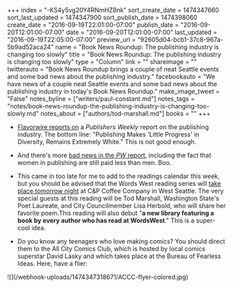 +++
index = "-KS4y5vg20Y4RNmHZ8nk"
sort_create_date = 1474347660
sort_last_updated = 1474347900
sort_publish_date = 1474398060
create_date = "2016-09-19T22:01:00-07:00"
publish_date = "2016-09-20T12:01:00-07:00"
date = "2016-09-20T12:01:00-07:00"
last_updated = "2016-09-19T22:05:00-07:00"
preview_url = "92605d04-bcb1-37c8-967a-5b9ad52aca24"
name = "Book News Roundup: The publishing industry is changing too slowly"
title = "Book News Roundup: The publishing industry is changing too slowly"
type = "Column"
link = ""
shareimage = ""
twitterauto = "Book News Roundup brings a couple of neat Seattle events and some bad news about the publishing industry."
facebookauto = "We have news of a couple neat Seattle events and some bad news about the publishing industry in today's Book News Roundup."
make_image_tweet = "False"
notes_byline = ["writers/paul-constant.md"]
notes_tags = "notes/book-news-roundup-the-publishing-industry-is-changing-too-slowly.md"
notes_about = ["authors/tod-marshall.md"]
books = ""
+++
* [Flavorwire reports on](http://flavorwire.com/589711/publishing-makes-little-progress-in-diversity-remains-extremely-white) a *Publishers Weekly* report on the publishing industry. The bottom line: "Publishing Makes 'Little Progress' in Diversity, Remains Extremely White." This is not good enough.

* And there's more [bad news in the *PW* report](http://www.publishersweekly.com/pw/by-topic/industry-news/publisher-news/article/71506-the-pw-publishing-industry-salary-survey-2016.html), including the fact that women in publishing are still paid less than men. Boo.

* This came in too late for me to add to the readings calendar this week, but you should be advised that the Words West reading series will [take place tomorrow night](http://wordswestliterary.weebly.com/next-event.html) at C&P Coffee Company in West Seattle. The very special guests at this reading will be Tod Marshall, Washington State's Poet Laureate, and City Councilmember Lisa Herbold, who will share her favorite poem.This reading will also debut "**a new library featuring a book by every author who has read at WordsWest**." This is a super-cool idea.

* Do you know any teenagers who love making comics? You should direct them to the All City Comics Club, which is hosted by local comics superstar David Lasky and which takes place at the Bureau of Fearless Ideas. Here, have a flier:

<p class="image">![](/webhook-uploads/1474347318671/ACCC-flyer-colored.jpg)</p>

